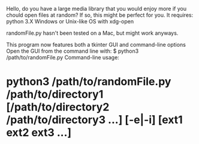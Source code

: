 Hello, do you have a large media library that you would enjoy more if you chould open files at random?
If so, this might be perfect for you.
It requires:
  python 3.X
  Windows or
  Unix-like OS with xdg-open
  
randomFile.py hasn't been tested on a Mac, but might work anyways.

This program now features both a tkinter GUI and command-line options
Open the GUI from the command line with:
  $ python3 /path/to/randomFile.py
 Command-line usage:
  # python3 /path/to/randomFile.py /path/to/directory1 [/path/to/directory2 /path/to/directory3 ...] [-e|-i] [ext1 ext2 ext3 ...]
